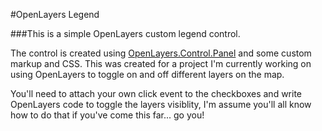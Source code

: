 #OpenLayers Legend

###This is a simple OpenLayers custom legend control. 

The control is created using [OpenLayers.Control.Panel](http://dev.openlayers.org/releases/OpenLayers-2.13.1/doc/apidocs/files/OpenLayers/Control/Panel-js.html) and some custom markup and CSS. This was created for a project I'm currently working on using OpenLayers to toggle on and off different layers on the map. 

You'll need to attach your own click event to the checkboxes and write OpenLayers code to toggle the layers visiblity, I'm assume you'll all know how to do that if you've come this far... go you!